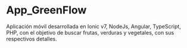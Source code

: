 # App_GreenFlow
Aplicación móvil desarrollada en Ionic v7, NodeJs, Angular, TypeScript, PHP,  con el objetivo de buscar  frutas, verduras y vegetales, con sus respectivos detalles.

